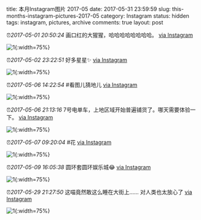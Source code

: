 title: 本月Instagram图片 2017-05
date: 2017-05-31 23:59:59
slug: this-months-instagram-pictures-2017-05
category: Instagram
status: hidden
tags: instagram, pictures, archive
comments: true
layout: post

⏰_2017-05-01 20:50:24_ 画口红的大猩猩，哈哈哈哈哈哈哈哈。
[via Instagram](https://www.instagram.com/p/BTjON_rDYToukwZ78pG11D7MuA7rXflDn1TShw0/)

![1](https://scontent-lax3-2.cdninstagram.com/vp/09838a64de15299ed43703663398f92c/5DB69E7C/t51.2885-15/e35/18161967_614841898721414_7222819224345903104_n.jpg?_nc_ht=scontent-lax3-2.cdninstagram.com){:width=75%}



⏰_2017-05-02 23:22:51_ 好多星星✨
[via Instagram](https://www.instagram.com/p/BTmEdcbj84mLE9hJaisAjymykE0LVqu307lx-A0/)

![1](https://scontent-lax3-2.cdninstagram.com/vp/a08fa2d0d752e6a7f226be0df9d656c8/5DBBDCBD/t51.2885-15/e35/18161649_212915999204617_576819562461265920_n.jpg?_nc_ht=scontent-lax3-2.cdninstagram.com){:width=75%}



⏰_2017-05-06 14:22:54_ #看图儿猜地儿
[via Instagram](https://www.instagram.com/p/BTvZ2Myj5TAHpAmaxn6ZCHQ_Y2tYa3tLlQxJN00/)

![1](https://scontent-lax3-2.cdninstagram.com/vp/ef3714ebea61550ac1330d1873ea675c/5DA7FDA0/t51.2885-15/e35/18380343_875512869264388_6309187716646961152_n.jpg?_nc_ht=scontent-lax3-2.cdninstagram.com){:width=75%}

⏰_2017-05-06 21:13:16_ 7号电单车，上地区域开始普遍铺货了。哪天需要体验一下。
[via Instagram](https://www.instagram.com/p/BTwIz7NDfo1vlCuPBW4Bhgvrf-WxJsiGig1ZAw0/)

![1](https://scontent-lax3-2.cdninstagram.com/vp/ceb57d6e7ce8b6d8747cfc088b573012/5DA71E24/t51.2885-15/e35/18253043_301251143636793_5100911393629011968_n.jpg?_nc_ht=scontent-lax3-2.cdninstagram.com){:width=75%}



⏰_2017-05-07 09:20:04_ #花
[via Instagram](https://www.instagram.com/p/BTxb_I8DckNtQYDk6CtvlEbfZl-6ktJMCSV0bM0/)

![1](https://scontent-lax3-2.cdninstagram.com/vp/34caee24f35f20b09c0283915ba0c5e0/5DB585E6/t51.2885-15/e35/18252135_1897617490454417_6887675646269456384_n.jpg?_nc_ht=scontent-lax3-2.cdninstagram.com){:width=75%}



⏰_2017-05-09 16:05:38_ 圆环套圆环娱乐城😂
[via Instagram](https://www.instagram.com/p/BT3T_UNDngaSERR-QSYVphHpw5aRG8ZIa1S3fo0/)

![1](https://scontent-lax3-2.cdninstagram.com/vp/04269a72f9a8b96514b1d7ec292b63ad/5DBD356D/t51.2885-15/e35/18299701_974559715981115_122848069099192320_n.jpg?_nc_ht=scontent-lax3-2.cdninstagram.com){:width=75%}



⏰_2017-05-29 21:27:50_ 这喵竟然敢这么睡在大街上…… 对人类也太放心了
[via Instagram](https://www.instagram.com/p/BUrYwrojofC3YAffWNvuVEvfvrI-t11Tv89fIM0/)

![1](https://scontent-lax3-2.cdninstagram.com/vp/ec3db092c2262803a785f02efb9d8dbf/5DC7387E/t51.2885-15/e35/18646558_1792589274403947_5182811789988986880_n.jpg?_nc_ht=scontent-lax3-2.cdninstagram.com){:width=75%}

